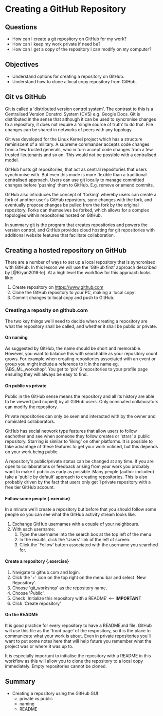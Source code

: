 # Creating a GitHub Repository


## Questions
* How can I create a git repository on GitHub for my work?
* How can I keep my work private if need be?
* How can I get a copy of the repository I can modify on my computer?

## Objectives
* Understand options for creating a repository on GitHub. 
* Understand how to clone a local copy repository from GitHub.

## Git vs GitHub

Git is called a 'distributed version control system'. The contrast to this is a
Centralised Version Constrol System (CVS) e.g. Google Docs. Git is distributed
in the sense that although it can be used to syncronise changes to a repository,
it does not require a 'single source of truth' to do that. File changes can be
shared in networks of peers with any topology.

Git was developed for the Linux Kernel project which has a structure reminiscent
of a military. A supreme commander accepts code changes from a few trusted
generals, who in turn accept code changes from a few trusted lieutenants and so
on. This would not be possible with a centralised model.

GitHub hosts git repositories, that act as central repositories that users
synchronise with. But even this mode is more flexible than a traditional
centralised approach. Users can use git locally to manage committed changes
before 'pushing' them to GitHub. E.g. remove or amend commits.

GitHub also introduces the concept of 'forking' whereby users can create a fork
of another user's GitHub repository, sync changes with the fork, and eventually propose
changes be pulled from the fork by the original repository. Forks can themselves
be forked, which allows for a complex topologies within repositories hosted on
GitHub.

In summary git is the program that creates repositories and powers the version
control, and GitHub provides cloud hosting for git repositories with additional
website features that facilitate collaboration.

## Creating a hosted repository on GitHub

There are a number of ways to set up a local repository that is syncronised with
GitHub. In this lesson we will use the 'GitHub first' approach described by
[@Bryan2018-le]. At a high level the workflow for this approach looks like:

1. Create repository on https://www.github.com
1. Clone the GitHub repository to your PC, making a 'local copy'.
1. Commit changes to local copy and push to GitHub.

### Creating a reposity on github.com

The two key things we'll need to decide when creating a repository are what the
repository shall be called, and whether it shall be public or private.

#### On naming
As suggested by GitHub, the name should be short and memorable. However, you
want to balance this with searchable as your repository count grows. For example
when creating repositories associated with an event or group you might include a
reference to it in the name eg. 'ABS_ML_workshop'. You get to 'pin' 6 repositories
to your profile page ensuring they will always be easy to find.

#### On public vs private
Public in the GitHub sense means the repository and all its history are able to
be viewed (and copied) by all GitHub users. Only nominated collaborators can
modify the repository.

Private repositories can only be seen and interacted with by the owner and
nominated collaborators.

GitHub has social network type features that allow users to follow eachother and
see when someone they follow creates or 'stars' a public repository. Starring is
similar to 'liking' on other platforms. It is possible to take advantage of
these features to get your work noticed, but this depends on your work being
public. 

A repository's public/private status can be changed at any time. If you are open
to collaborations or feedback arising from your work you probably want to make
it public as early as possible. Many people (author included) take a 'public by
default' approach to creating repositories. This is also probably driven by the
fact that users only get 1 private repository with a free tier GitHub account.

#### Follow some people {.exercise}
In a minute we'll create a repository but before that you should follow some
people so you can see what the GitHub activity stream looks like.

1. Exchange GitHub usernames with a couple of your neighbours.
1. With each username: 
    1. Type the username into the search box at the top left of the menu
    1. In the results, click the 'Users' link of the left of screen.
    1. Click the 'Follow' button associated with the username you searched for.

#### Create a repository {.exercise}

1. Navigate to github.com and login.
1. Click the '+' icon on the top right on the menu bar and select 'New Repository'.
1. Choose 'git_workshop' as the repository name.
1. Choose 'Public'.
1. Check 'Initialize this repository with a README' <-- **IMPORTANT**
1. Click 'Create repository'

#### On the README
It is good practice for every repository to have a README.md file. GitHub will
use this file as the 'front page' of the respository, so it is the place to
communicate what your work is about. Even in private repositories you'll want
to put some notes here that will help future you remember what the project was
or where it was up to.

It is especially important to initialise the repository with a README in this
workflow as this will allow you to clone the repository to a local copy
immediately. Empty repositories cannot be cloned.

## Summary

* Creating a repository using the GitHub GUI
  - private vs public
  - naming
  - README
